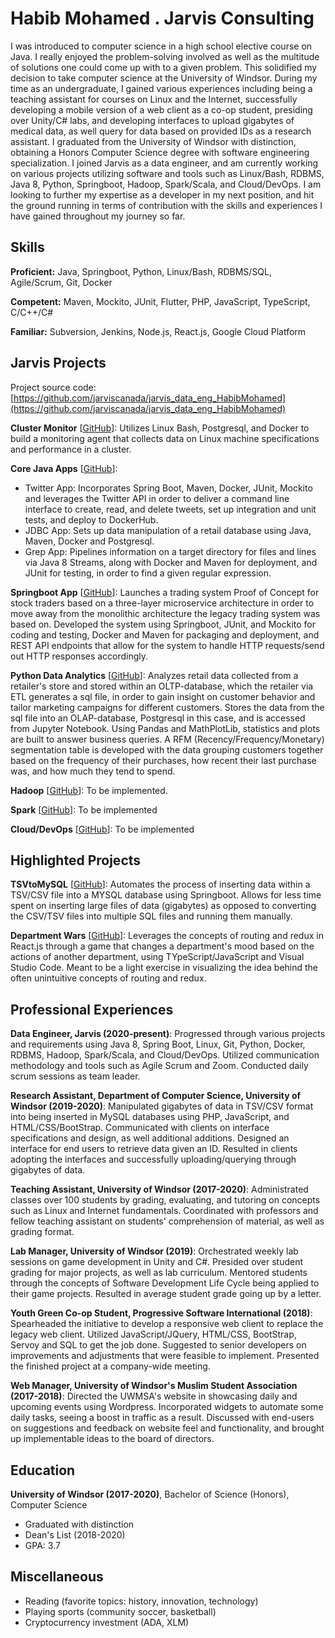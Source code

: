 # Habib Mohamed . Jarvis Consulting

I was introduced to computer science in a high school elective course on Java. I really enjoyed the problem-solving involved as well as the multitude of solutions one could come up with to a given problem. This solidified my decision to take computer science at the University of Windsor. During my time as an undergraduate, I gained various experiences including being a teaching assistant for courses on Linux and the Internet, successfully developing a mobile version of a web client as a co-op student, presiding over Unity/C# labs, and developing interfaces to upload gigabytes of medical data, as well query for data based on provided IDs as a research assistant. I graduated from the University of Windsor with distinction, obtaining a Honors Computer Science degree with software engineering specialization. I joined Jarvis as a data engineer, and am currently working on various projects utilizing software and tools such as Linux/Bash, RDBMS, Java 8, Python, Springboot, Hadoop, Spark/Scala, and Cloud/DevOps. I am looking to further my expertise as a developer in my next position, and hit the ground running in terms of contribution with the skills and experiences I have gained throughout my journey so far.

## Skills

**Proficient:** Java, Springboot, Python, Linux/Bash, RDBMS/SQL, Agile/Scrum, Git, Docker

**Competent:** Maven, Mockito, JUnit, Flutter, PHP, JavaScript, TypeScript, C/C++/C#

**Familiar:** Subversion, Jenkins, Node.js, React.js, Google Cloud Platform

## Jarvis Projects

Project source code: [https://github.com/jarviscanada/jarvis_data_eng_HabibMohamed](https://github.com/jarviscanada/jarvis_data_eng_HabibMohamed)


**Cluster Monitor** [[GitHub](https://github.com/jarviscanada/jarvis_data_eng_HabibMohamed/tree/master/linux_sql)]: Utilizes Linux Bash, Postgresql, and Docker to build a monitoring agent that collects data on Linux machine specifications and performance in a cluster.

**Core Java Apps** [[GitHub](https://github.com/jarviscanada/jarvis_data_eng_HabibMohamed/tree/master/core_java)]:
      
  - Twitter App: Incorporates Spring Boot, Maven, Docker, JUnit, Mockito and leverages the Twitter API in order to deliver a command line interface to create, read, and delete tweets, set up integration and unit tests, and deploy to DockerHub.
  - JDBC App: Sets up data manipulation of a retail database using Java, Maven, Docker and Postgresql.
  - Grep App: Pipelines information on a target directory for files and lines via Java 8 Streams, along with Docker and Maven for deployment, and JUnit for testing, in order to find a given regular expression.

**Springboot App** [[GitHub](https://github.com/jarviscanada/jarvis_data_eng_HabibMohamed/tree/master/springboot)]: Launches a trading system Proof of Concept for stock traders based on a three-layer microservice architecture in order to move away from the monolithic architecture the legacy trading system was based on. Developed the system using Springboot, JUnit, and Mockito for coding and testing, Docker and Maven for packaging and deployment, and REST API endpoints that allow for the system to handle HTTP requests/send out HTTP responses accordingly.

**Python Data Analytics** [[GitHub](https://github.com/jarviscanada/jarvis_data_eng_HabibMohamed/tree/master/python_data_analytics)]: Analyzes retail data collected from a retailer's store and stored within an OLTP-database, which the retailer via ETL generates a sql file, in order to gain insight on customer behavior and tailor marketing campaigns for different customers. Stores the data from the sql file into an OLAP-database, Postgresql in this case, and is accessed from Jupyter Notebook. Using Pandas and MathPlotLib, statistics and plots are built to answer business queries. A RFM (Recency/Frequency/Monetary) segmentation table is developed with the data grouping customers together based on the frequency of their purchases, how recent their last purchase was, and how much they tend to spend.

**Hadoop** [[GitHub](https://github.com/jarviscanada/jarvis_data_eng_HabibMohamed/tree/master/hadoop)]: To be implemented.

**Spark** [[GitHub](https://github.com/jarviscanada/jarvis_data_eng_HabibMohamed/tree/master/spark)]: To be implemented

**Cloud/DevOps** [[GitHub](https://github.com/jarviscanada/jarvis_data_eng_HabibMohamed/tree/master/cloud_devops)]: To be implemented


## Highlighted Projects
**TSVtoMySQL** [[GitHub](https://github.com/abdiclear/TSVtoMySQL)]: Automates the process of inserting data within a TSV/CSV file into a MYSQL database using Springboot. Allows for less time spent on inserting large files of data (gigabytes) as opposed to converting the CSV/TSV files into multiple SQL files and running them manually.

**Department Wars** [[GitHub](https://github.com/abdiclear/department_wars)]: Leverages the concepts of routing and redux in React.js through a game that changes a department's mood based on the actions of another department, using TYpeScript/JavaScript and Visual Studio Code. Meant to be a light exercise in visualizing the idea behind the often unintuitive concepts of routing and redux.


## Professional Experiences

**Data Engineer, Jarvis (2020-present)**: Progressed through various projects and requirements using Java 8, Spring Boot, Linux, Git, Python, Docker, RDBMS, Hadoop, Spark/Scala, and Cloud/DevOps. Utilized communication methodology and tools such as Agile Scrum and Zoom. Conducted daily scrum sessions as team leader.

**Research Assistant, Department of Computer Science, University of Windsor (2019-2020)**: Manipulated gigabytes of data in TSV/CSV format into being inserted in MySQL databases using PHP, JavaScript, and HTML/CSS/BootStrap. Communicated with clients on interface specifications and design, as well additional additions. Designed an interface for end users to retrieve data given an ID. Resulted in clients adopting the interfaces and successfully uploading/querying through gigabytes of data.

**Teaching Assistant, University of Windsor (2017-2020)**: Administrated classes over 100 students by grading, evaluating, and tutoring on concepts such as Linux and Internet fundamentals. Coordinated with professors and fellow teaching assistant on students' comprehension of material, as well as grading format.

**Lab Manager, University of Windsor (2019)**: Orchestrated weekly lab sessions on game development in Unity and C#. Presided over student grading for major projects, as well as lab curriculum. Mentored students through the concepts of Software Development Life Cycle being applied to their game projects. Resulted in average student grade going up by a letter.

**Youth Green Co-op Student, Progressive Software International (2018)**: Spearheaded the initiative to develop a responsive web client to replace the legacy web client. Utilized JavaScript/JQuery, HTML/CSS, BootStrap, Servoy and SQL to get the job done. Suggested to senior developers on improvements and adjustments that were feasible to implement. Presented the finished project at a company-wide meeting.

**Web Manager, University of Windsor's Muslim Student Association (2017-2018)**: Directed the UWMSA's website in showcasing daily and upcoming events using Wordpress. Incorporated widgets to automate some daily tasks, seeing a boost in traffic as a result. Discussed with end-users on suggestions and feedback on website feel and functionality, and brought up implementable ideas to the board of directors.


## Education
**University of Windsor (2017-2020)**, Bachelor of Science (Honors), Computer Science
- Graduated with distinction
- Dean's List (2018-2020)
- GPA: 3.7


## Miscellaneous
- Reading (favorite topics: history, innovation, technology)
- Playing sports (community soccer, basketball)
- Cryptocurrency investment (ADA, XLM)